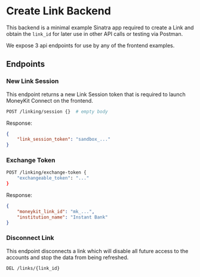 # Create Link Backend

This backend is a minimal example Sinatra app required to create a Link and obtain the `link_id` for later use in other
API calls or testing via Postman.

We expose 3 api endpoints for use by any of the frontend examples.

## Endpoints

### New Link Session

This endpoint returns a new Link Session token that is required to launch MoneyKit Connect on the frontend.
```sh
POST /linking/session {}  # empty body
```

Response:
```json
{
    "link_session_token": "sandbox_..."
}
```

### Exchange Token

```sh
POST /linking/exchange-token {
    "exchangeable_token": "..."
}
```
Response:
```json
{
    "moneykit_link_id": "mk_...",
    "institution_name": "Instant Bank"
}
```

### Disconnect Link

This endpoint disconnects a link which will disable all future access to the accounts and stop the data from being
refreshed.

```sh
DEL /links/{link_id}
```
